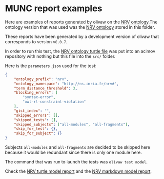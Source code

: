 # MUNC report examples

Here are examples of reports generated by olivaw on the [NRV ontology](https://ns.inria.fr/nrv).The ontology version that was used was the [NRV ontology](./nrv_v1.ttl) stored in this folder.

These reports have been generated by a development version of olivaw that corresponds to version `v0.0.7`.

In order to run this test, the [NRV ontology turtle file](http://ns.inria.fr/nrv/v1/nrv_v1.ttl) was put into an acimov repository with nothing but this file into the `src/` folder.

Here is the `parameters.json` used for the test:

```json
{
    "ontology_prefix": "nrv",
    "ontology_namespace": "http://ns.inria.fr/nrv#",
    "term_distance_threshold": 3,
    "blocking_errors": [
        "syntax-error",
        "owl-rl-constraint-violation"
    ],
    "gist_index": "",
    "skipped_errors": [],
    "skipped_tests": [],
    "skipped_subjects": ["all-modules", "all-fragments"],
    "skip_for_test": {},
    "skip_for_subject": {}
}
```

Subjects `all-modules` and `all-fragments` are decided to be skipped here because it would be redundant since there is only one module here.

The command that was run to launch the tests was `olivaw test model`.

Check the [NRV turtle model report](./model-test-manual-NicoRobertIn-2024-12-18T13-58-34.ttl) and the [NRV markdown model report](./model-test-manual-NicoRobertIn-2024-12-18T13-58-34.md).